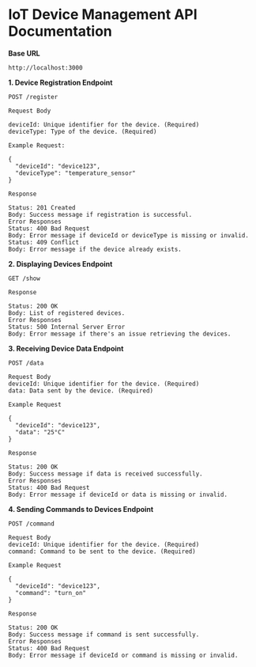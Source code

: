 # IoT Device Management API Documentation

**Base URL**


`http://localhost:3000`

**1. Device Registration Endpoint**

```
POST /register

Request Body

deviceId: Unique identifier for the device. (Required)
deviceType: Type of the device. (Required)

Example Request:

{
  "deviceId": "device123",
  "deviceType": "temperature_sensor"
}
```

```
Response

Status: 201 Created
Body: Success message if registration is successful.
Error Responses
Status: 400 Bad Request
Body: Error message if deviceId or deviceType is missing or invalid.
Status: 409 Conflict
Body: Error message if the device already exists.
```


**2. Displaying Devices Endpoint**

```
GET /show

Response

Status: 200 OK
Body: List of registered devices.
Error Responses
Status: 500 Internal Server Error
Body: Error message if there's an issue retrieving the devices.
```


**3. Receiving Device Data Endpoint**

```
POST /data

Request Body
deviceId: Unique identifier for the device. (Required)
data: Data sent by the device. (Required)

Example Request

{
  "deviceId": "device123",
  "data": "25°C"
}
```

```
Response

Status: 200 OK
Body: Success message if data is received successfully.
Error Responses
Status: 400 Bad Request
Body: Error message if deviceId or data is missing or invalid.
```

**4. Sending Commands to Devices Endpoint**

```
POST /command

Request Body
deviceId: Unique identifier for the device. (Required)
command: Command to be sent to the device. (Required)

Example Request

{
  "deviceId": "device123",
  "command": "turn_on"
}
```

```
Response

Status: 200 OK
Body: Success message if command is sent successfully.
Error Responses
Status: 400 Bad Request
Body: Error message if deviceId or command is missing or invalid.
```
